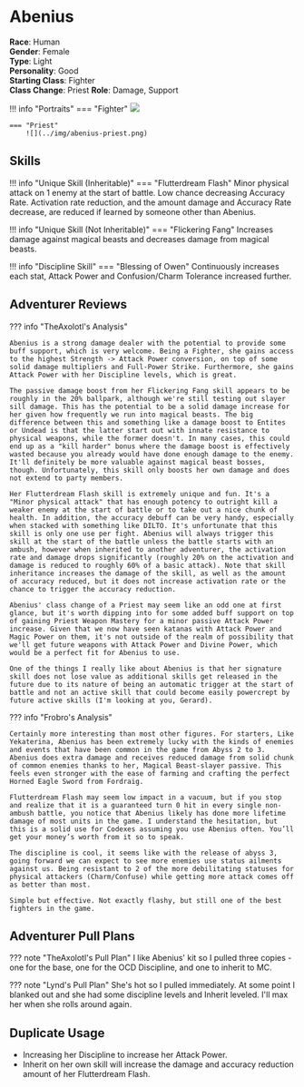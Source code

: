 # Abenius

**Race**: Human  
**Gender**: Female  
**Type**: Light  
**Personality**: Good  
**Starting Class**: Fighter  
**Class Change**: Priest 
**Role**: Damage, Support

!!! info "Portraits"
    === "Fighter"
        ![](../img/abenius-fighter.png)

    === "Priest"
        ![](../img/abenius-priest.png)

## Skills

!!! info "Unique Skill (Inheritable)"
    === "Flutterdream Flash"
        Minor physical attack on 1 enemy at the start of battle. Low chance decreasing Accuracy Rate. Activation rate reduction, and the amount damage and Accuracy Rate decrease, are reduced if learned by someone other than Abenius.

!!! info "Unique Skill (Not Inheritable)"
    === "Flickering Fang"
        Increases damage against magical beasts and decreases damage from magical beasts.

!!! info "Discipline Skill"
    === "Blessing of Owen"
        Continuously increases each stat, Attack Power and Confusion/Charm Tolerance increased further.

## Adventurer Reviews

??? info "TheAxolotl's Analysis"

    Abenius is a strong damage dealer with the potential to provide some buff support, which is very welcome. Being a Fighter, she gains access to the highest Strength -> Attack Power conversion, on top of some solid damage multipliers and Full-Power Strike. Furthermore, she gains Attack Power with her Discipline levels, which is great.

    The passive damage boost from her Flickering Fang skill appears to be roughly in the 20% ballpark, although we're still testing out slayer sill damage. This has the potential to be a solid damage increase for her given how frequently we run into magical beasts. The big difference between this and something like a damage boost to Entites or Undead is that the latter start out with innate resistance to physical weapons, while the former doesn't. In many cases, this could end up as a "kill harder" bonus where the damage boost is effectively wasted because you already would have done enough damage to the enemy. It'll definitely be more valuable against magical beast bosses, though. Unfortunately, this skill only boosts her own damage and does not extend to party members.
    
    Her Flutterdream Flash skill is extremely unique and fun. It's a "Minor physical attack" that has enough potency to outright kill a weaker enemy at the start of battle or to take out a nice chunk of health. In addition, the accuracy debuff can be very handy, especially when stacked with something like DILTO. It's unfortunate that this skill is only one use per fight. Abenius will always trigger this skill at the start of the battle unless the battle starts with an ambush, however when inherited to another adventurer, the activation rate and damage drops significantly (roughly 20% on the activation and damage is reduced to roughly 60% of a basic attack). Note that skill inheritance increases the damage of the skill, as well as the amount of accuracy reduced, but it does not increase activation rate or the chance to trigger the accuracy reduction.

    Abenius' class change of a Priest may seem like an odd one at first glance, but it's worth dipping into for some added buff support on top of gaining Priest Weapon Mastery for a minor passive Attack Power increase. Given that we now have seen katanas with Attack Power and Magic Power on them, it's not outside of the realm of possibility that we'll get future weapons with Attack Power and Divine Power, which would be a perfect fit for Abenius to use.

    One of the things I really like about Abenius is that her signature skill does not lose value as additional skills get released in the future due to its nature of being an automatic trigger at the start of battle and not an active skill that could become easily powercrept by future active skills (I'm looking at you, Gerard).

??? info "Frobro's Analysis"
    
    Certainly more interesting than most other figures. For starters, Like Yekaterina, Abenius has been extremely lucky with the kinds of enemies and events that have been common in the game from Abyss 2 to 3. Abenius does extra damage and receives reduced damage from solid chunk of common enemies thanks to her, Magical Beast-slayer passive. This feels even stronger with the ease of farming and crafting the perfect Horned Eagle Sword from Fordraig.

    Flutterdream Flash may seem low impact in a vacuum, but if you stop and realize that it is a guaranteed turn 0 hit in every single non-ambush battle, you notice that Abenius likely has done more lifetime damage of most units in the game. I understand the hesitation, but this is a solid use for Codexes assuming you use Abenius often. You’ll get your money’s worth from it so to speak.

    The discipline is cool, it seems like with the release of abyss 3, going forward we can expect to see more enemies use status ailments against us. Being resistant to 2 of the more debilitating statuses for physical attackers (Charm/Confuse) while getting more attack comes off as better than most. 

    Simple but effective. Not exactly flashy, but still one of the best fighters in the game.

## Adventurer Pull Plans

??? note "TheAxolotl's Pull Plan"
    I like Abenius' kit so I pulled three copies - one for the base, one for the OCD Discipline, and one to inherit to MC.

??? note "Lynd's Pull Plan"
    She's hot so I pulled immediately. At some point I blanked out and she had some discipline levels and Inherit leveled. I'll max her when she rolls around again.
    
## Duplicate Usage

* Increasing her Discipline to increase her Attack Power.
* Inherit on her own skill will increase the damage and accuracy reduction amount of her Flutterdream Flash.